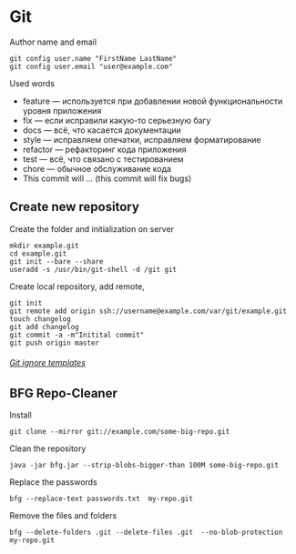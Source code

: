 # Git
Author name and email
```
git config user.name "FirstName LastName"
git config user.email "user@example.com"
```

Used words
* feature — используется при добавлении новой функциональности уровня приложения
* fix — если исправили какую-то серьезную багу
* docs — всё, что касается документации
* style — исправляем опечатки, исправляем форматирование
* refactor — рефакторинг кода приложения
* test — всё, что связано с тестированием
* chore — обычное обслуживание кода
* This commit will ... (this commit will fix bugs)

## Create new repository
Create the folder and initialization on server
```
mkdir example.git
cd example.git
git init --bare --share
useradd -s /usr/bin/git-shell -d /git git
```

Create local repository, add remote,
```
git init
git remote add origin ssh://username@example.com/var/git/example.git
touch changelog
git add changelog
git commit -a -m"Initital commit"
git push origin master
```

###### [Git ignore templates](https://github.com/github/gitignore)

## BFG Repo-Cleaner
Install
```
git clone --mirror git://example.com/some-big-repo.git
```

Clean the repository
```
java -jar bfg.jar --strip-blobs-bigger-than 100M some-big-repo.git
```

Replace the passwords
```
bfg --replace-text passwords.txt  my-repo.git
```
Remove the files and folders
```
bfg --delete-folders .git --delete-files .git  --no-blob-protection  my-repo.git
```
